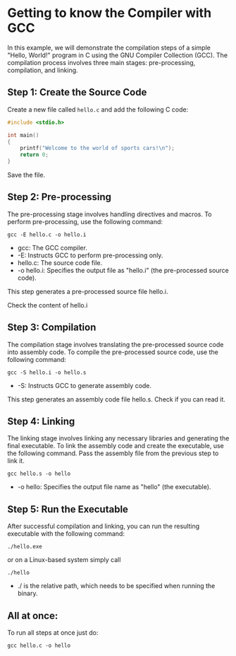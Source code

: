 # Getting to know the Compiler with GCC

In this example, we will demonstrate the compilation steps of a simple "Hello, World!" program in C using the GNU Compiler Collection (GCC). The compilation process involves three main stages: pre-processing, compilation, and linking.

## Step 1: Create the Source Code

Create a new file called `hello.c` and add the following C code:

```c
#include <stdio.h>

int main()
{
    printf("Welcome to the world of sports cars!\n");
    return 0;
}
```
Save the file.

## Step 2: Pre-processing

The pre-processing stage involves handling directives and macros. To perform pre-processing, use the following command:

```
gcc -E hello.c -o hello.i
```

- gcc: The GCC compiler.
- -E: Instructs GCC to perform pre-processing only.
- hello.c: The source code file.
- -o hello.i: Specifies the output file as "hello.i" (the pre-processed source code).

This step generates a pre-processed source file hello.i.

Check the content of hello.i

## Step 3: Compilation

The compilation stage involves translating the pre-processed source code into assembly code. To compile the pre-processed source code, use the following command:

```
gcc -S hello.i -o hello.s
```
- -S: Instructs GCC to generate assembly code.

This step generates an assembly code file hello.s. Check if you can read it.

## Step 4: Linking

The linking stage involves linking any necessary libraries and generating the final executable. To link the assembly code and create the executable, use the following command.
Pass the assembly file from the previous step to link it. 
```
gcc hello.s -o hello
```

- -o hello: Specifies the output file name as "hello" (the executable).

## Step 5: Run the Executable

After successful compilation and linking, you can run the resulting executable with the following command:
```
./hello.exe
```
or on a Linux-based system simply call
```
./hello
```

- ./ is the relative path, which needs to be specified when running the binary.

## All at once:

To run all steps at once just do:
```
gcc hello.c -o hello
```
